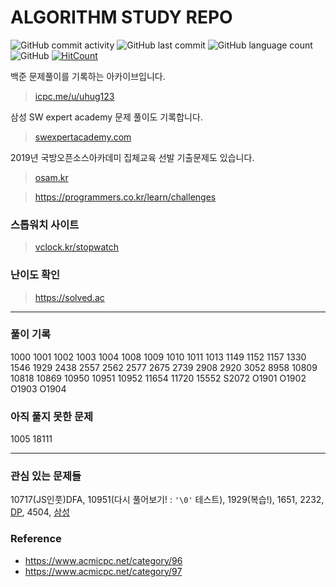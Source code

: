 # ALGORITHM STUDY REPO
![GitHub commit activity](https://img.shields.io/github/commit-activity/m/dokysp/acmicpc-practice) ![GitHub last commit](https://img.shields.io/github/last-commit/dokysp/acmicpc-practice) ![GitHub language count](https://img.shields.io/github/languages/count/dokysp/acmicpc-practice) ![GitHub](https://img.shields.io/github/license/dokysp/acmicpc-practice)
[![HitCount](http://hits.dwyl.com/DokySp/acmicpc-practice.svg)](http://hits.dwyl.com/DokySp/acmicpc-practice)


백준 문제풀이를 기록하는 아카이브입니다.
> [icpc.me/u/uhug123](http://icpc.me/u/uhug123)

삼성 SW expert academy 문제 풀이도 기록합니다.
> [swexpertacademy.com](https://swexpertacademy.com/main/code/problem/problemList.do)

2019년 국방오픈소스아카데미 집체교육 선발 기출문제도 있습니다.
> [osam.kr](https://osam.kr/)

> https://programmers.co.kr/learn/challenges


### 스톱워치 사이트
> [vclock.kr/stopwatch](https://vclock.kr/stopwatch/)

### 난이도 확인
> https://solved.ac

---

### 풀이 기록
1000 1001 1002 1003 1004 1008 1009 1010 1011 1013 1149 1152 1157 1330 1546 1929 2438 2557 2562 2577 2675 2739 2908 2920 3052 8958 10809 10818 10869 10950 10951 10952 11654 11720 15552
S2072
O1901 O1902 O1903 O1904

### 아직 풀지 못한 문제
1005 18111

---

### 관심 있는 문제들
10717(JS인풋)DFA, 10951(다시 풀어보기! : `'\0'` 테스트), 1929(복습!), 1651, 2232, [DP](https://www.acmicpc.net/problem/tag/%EB%8B%A4%EC%9D%B4%EB%82%98%EB%AF%B9%20%ED%94%84%EB%A1%9C%EA%B7%B8%EB%9E%98%EB%B0%8D), 4504, [삼성](https://www.acmicpc.net/workbook/view/1152)

### Reference
 - https://www.acmicpc.net/category/96
 - https://www.acmicpc.net/category/97
